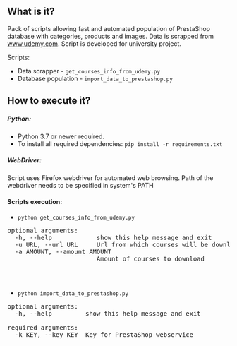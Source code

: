 ## What is it?
Pack of scripts allowing fast and automated population of PrestaShop database with categories, products and images.
Data is scrapped from www.udemy.com. Script is developed for university project.

Scripts:
* Data scrapper - `get_courses_info_from_udemy.py`
* Database population - `import_data_to_prestashop.py`

## How to execute it?

##### Python:
* Python 3.7 or newer required. 
* To install all required dependencies: `pip install -r requirements.txt`

##### WebDriver:
Script uses Firefox webdriver for automated web browsing. Path of the webdriver needs to be specified in system's PATH

#### Scripts execution:

* `python get_courses_info_from_udemy.py`
<pre>
optional arguments:
  -h, --help            show this help message and exit
  -u URL, --url URL     Url from which courses will be downloaded
  -a AMOUNT, --amount AMOUNT
                        Amount of courses to download

</pre>
<br />

* `python import_data_to_prestashop.py`
<pre>
optional arguments:
  -h, --help         show this help message and exit
  
required arguments:
  -k KEY, --key KEY  Key for PrestaShop webservice
</pre>